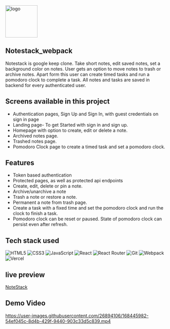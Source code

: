 <img src='https://res.cloudinary.com/apollo27/image/upload/v1651522331/logonotes_light_kfnq6i.jpg' alt='logo' width=100px/>

## Notestack_webpack

Notestack is google keep clone. Take short notes, edit saved notes, set a
background color on notes. User gets an option to move notes to trash or archive
notes. Apart form this user can create timed tasks and run a pomodoro clock to
complete a task. All notes and tasks are saved in backend for every
authenticated user.

## Screens available in this project

- Authentication pages, Sign Up and Sign In, with guest credentials on sign in
  page
- Landing page- To get Started with sign in and sign up.
- Homepage with option to create, edit or delete a note.
- Archived notes page.
- Trashed notes page.
- Pomodoro Clock page to create a timed task and set a pomodoro clock.

## Features

- Token based authentication
- Protected pages, as well as protected api endpoints
- Create, edit, delete or pin a note.
- Archive/unarchive a note
- Trash a note or restore a note.
- Permanent a note from trash page.
- Create a task with a fixed time and set the pomodoro clock and run the clock
  to finish a task.
- Pomodoro clock can be reset or paused. State of pomodoro clock can persist
  even after refresh.

## Tech stack used

![HTML5](https://img.shields.io/badge/html5-%23E34F26.svg?style=for-the-badge&logo=html5&logoColor=white)
![CSS3](https://img.shields.io/badge/css3-%231572B6.svg?style=for-the-badge&logo=css3&logoColor=white)
![JavaScript](https://img.shields.io/badge/javascript-%23323330.svg?style=for-the-badge&logo=javascript&logoColor=%23F7DF1E)
![React](https://img.shields.io/badge/react-%2320232a.svg?style=for-the-badge&logo=react&logoColor=%2361DAFB)
![React Router](https://img.shields.io/badge/React_Router-CA4245?style=for-the-badge&logo=react-router&logoColor=white)
![Git](https://img.shields.io/badge/git-%23F05033.svg?style=for-the-badge&logo=git&logoColor=white)
![Webpack](https://img.shields.io/badge/webpack-%238DD6F9.svg?style=for-the-badge&logo=webpack&logoColor=black)
![Vercel](https://img.shields.io/badge/vercel-%23000000.svg?style=for-the-badge&logo=vercel&logoColor=white)

## live preview

[NoteStack](http://notestack-webpack.vercel.app/)

## Demo Video

https://user-images.githubusercontent.com/26894106/168445982-54ef045c-8d4b-429f-9440-903c33d5c839.mp4
